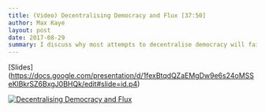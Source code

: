 ```yaml
---
title: (Video) Decentralising Democracy and Flux [37:50]
author: Max Kaye
layout: post
date: 2017-08-29
summary: I discuss why most attempts to decentralise democracy will fail, and what Flux is doing that's different and promising.
---
```


[Slides]
(https://docs.google.com/presentation/d/1fexBtqdQZaEMgDw9e6s24oMSSeKlBkrSZ6BxgJ0BHQk/edit#slide=id.p4)

[![Decentralising Democracy and Flux](http://img.youtube.com/vi/Ied_qBQQGPQ/0.jpg)](https://www.youtube.com/watch?v=Ied_qBQQGPQ "Decentralising Democracy and Flux")


